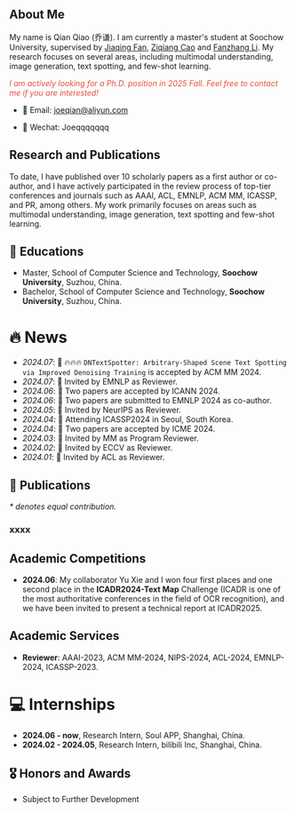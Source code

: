 ## About Me

My name is Qian Qiao (乔谦). I am currently a master's student at Soochow University, supervised by [Jiaqing Fan](https://scholar.google.com/citations?user=eJ_g_u4doHYC&hl=en&oi=ao), [Ziqiang Cao](https://scholar.google.com/citations?user=06ITfcEAAAAJ&hl=zh-CN) and [Fanzhang Li](https://dblp.uni-trier.de/pid/81/1136.html). My research focuses on several areas, including multimodal understanding, image generation, text spotting, and few-shot learning.

<i style="color:#e74d3c">I am actively looking for a Ph.D. position in 2025 Fall. Feel free to contact me if you are interested!</i>  

+ 📧 Email: [joeqian@aliyun.com](mailto:joeqian@aliyun.com)
<!-- + Github: [HillZhang1999](https://github.com/HillZhang1999)-->
+ 💬 Wechat: Joeqqqqqqq

## Research and Publications
To date, I have published over 10 scholarly papers as a first author or co-author, and I have actively participated in the review process of top-tier conferences and journals such as AAAI, ACL, EMNLP, ACM MM, ICASSP, and PR, among others. My work primarily focuses on areas such as multimodal understanding, image generation, text spotting and few-shot learning.

## 📖 Educations
+ Master, School of Computer Science and Technology, **Soochow University**, Suzhou, China.
+ Bachelor, School of Computer Science and Technology, **Soochow University**, Suzhou, China.

# 🔥 News
- *2024.07*: 🎉 🔥🔥🔥 `DNTextSpotter: Arbitrary-Shaped Scene Text Spotting via Improved Denoising Training` is accepted by ACM MM 2024.
- *2024.07*: 🎉 Invited by EMNLP as Reviewer.
- *2024.06*: 🎉 Two papers are accepted by ICANN 2024.
- *2024.06*: 🎉 Two papers are submitted to EMNLP 2024 as co-author.
- *2024.05*: 🎉 Invited by NeurIPS as Reviewer.
- *2024.04*: 🎉 Attending ICASSP2024 in Seoul, South Korea.
- *2024.04*: 🎉 Two papers are accepted by ICME 2024.
- *2024.03*: 🎉 Invited by MM as Program Reviewer.
- *2024.02*: 🎉 Invited by ECCV as Reviewer.
- *2024.01*: 🎉 Invited by ACL as Reviewer.

## 📝 Publications
_* denotes equal contribution._
### xxxx
<!-- * Alleviating Hallucinations of Large Language Models through Induced Hallucinations [[paper]](https://arxiv.org/abs/2312.15710) [[repo]](https://github.com/HillZhang1999/icd) <img alt="GitHub Repo stars" src="https://img.shields.io/github/stars/hillzhang1999/icd?style=social"> [![](https://img.shields.io/badge/dynamic/json?label=citation&query=citationCount&url=https://api.semanticscholar.org/graph/v1/paper/3f915aab835cbfe69e7b2ea1c73b74ac8a2d384e?fields=citationCount)](https://www.semanticscholar.org/paper/3f915aab835cbfe69e7b2ea1c73b74ac8a2d384e)<br> 
**Yue Zhang**, Leyang Cui, Wei Bi, Shuming Shi. 2023. In **_Arxiv_**. -->


<!-- ## Projects:

* **MuCGEC**: New Chinese GEC datasets for Chinese learners and State-of-the-art CGEC models. [[Repo]](https://github.com/HillZhang1999/MuCGEC) <br> 
<img alt="GitHub Repo stars" src="https://img.shields.io/github/stars/hillzhang1999/mucgec?style=social"> -->


## Academic Competitions
* **2024.06**: My collaborator Yu Xie and I won four first places and one second place in the **ICADR2024-Text Map** Challenge (ICADR is one of the most authoritative conferences in the field of OCR recognition), and we have been invited to present a technical report at ICADR2025.

## Academic Services
* **Reviewer**: AAAI-2023, ACM MM-2024, NIPS-2024, ACL-2024, EMNLP-2024, ICASSP-2023.

# 💻 Internships
* **2024.06 - now**, Research Intern, Soul APP, Shanghai, China.
* **2024.02 - 2024.05**, Research Intern, bilibili Inc, Shanghai, China.

## 🎖 Honors and Awards
<!-- - *2022.09* National Scholarships for Postgraduate Students. -->
- Subject to Further Development
